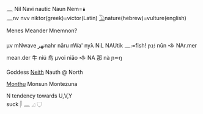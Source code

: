 𓈖 Nil Navi nautic Naun Nem=🌢  
𓈖nv nνv niktor(greek)=victor(Latin) [𓅐](𓅐)nature(hebrew)=vulture(english)  

Menes Meander Mnemnon?  

μν mNwave نهرnahr nāru nWa' nyλ NiL NAUtik 𓈖𓏤=fish! ןነ𐤍נ nūn 𒈾 NAr.mer mean.der 牛 niú 鸟 μνoi niǎo 𒈾 NA 那 nà ɲ⋍ŋ  

Goddess [Neith](https://en.wikipedia.org/wiki/Neith) Nauth @ North  

[Monthu](https://en.wikipedia.org/wiki/Monthu) Monsun Montezuna  

N tendency towards U,V,Y  
suck 𓋴 𓈖 𓈎 𓂒  